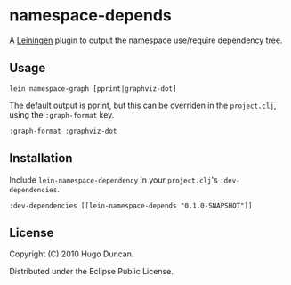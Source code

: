 # namespace-depends

A [Leiningen](http://github.com/technomancy/leiningen) plugin to output the
namespace use/require dependency tree.

## Usage

    lein namespace-graph [pprint|graphviz-dot]

The default output is pprint, but this can be overriden in the `project.clj`,
using the `:graph-format` key.

    :graph-format :graphviz-dot


## Installation

Include `lein-namespace-dependency` in your `project.clj`'s `:dev-dependencies`.

    :dev-dependencies [[lein-namespace-depends "0.1.0-SNAPSHOT"]]

## License

Copyright (C) 2010 Hugo Duncan.

Distributed under the Eclipse Public License.
